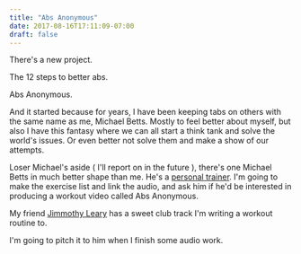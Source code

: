 ```yaml
---
title: "Abs Anonymous"
date: 2017-08-16T17:11:09-07:00
draft: false
---
```



There's a new project.

The 12 steps to better abs.

Abs Anonymous.

And it started because for years, I have been keeping tabs on others with the same name as me, Michael Betts. Mostly to feel better about myself, but also I have this fantasy where we can all start a think tank and solve the world's issues. Or even better not solve them and make a show of our attempts.

Loser Michael's aside ( I'll report on in the future ), there's one Michael Betts in much better shape than me. He's a [personal trainer](http://www.huffingtonpost.co.uk/author/michael-betts). I'm going to make the exercise list and link the audio, and ask him if he'd be interested in producing a workout video called Abs Anonymous.   

My friend [Jimmothy Leary](https://soundcloud.com/jimmothy_leary) has a sweet club track I'm writing a workout routine to.

I'm going to pitch it to him when I finish some audio work.

